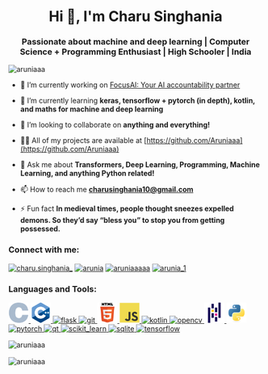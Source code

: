 <h1 align="center">Hi 👋, I'm Charu Singhania</h1>
<h3 align="center">Passionate about machine and deep learning | Computer Science + Programming Enthusiast | High Schooler | India</h3>

<p align="left"> <img src="https://komarev.com/ghpvc/?username=aruniaaa&label=Profile%20views&color=0e75b6&style=flat" alt="aruniaaa" /> </p>

- 🔭 I’m currently working on [FocusAI: Your AI accountability partner](https://github.com/Aruniaaa/FocusAI)

- 🌱 I’m currently learning **keras, tensorflow + pytorch (in depth), kotlin, and maths for machine and deep learning**

- 👯 I’m looking to collaborate on **anything and everything!**

- 👨‍💻 All of my projects are available at [https://github.com/Aruniaaa](https://github.com/Aruniaaa)

- 💬 Ask me about **Transformers, Deep Learning, Programming, Machine Learning, and anything Python related!**

- 📫 How to reach me **charusinghania10@gmail.com**

- ⚡ Fun fact **In medieval times, people thought sneezes expelled demons. So they’d say “bless you” to stop you from getting possessed.**

<h3 align="left">Connect with me:</h3>
<p align="left">
<a href="https://instagram.com/charu.singhania_" target="blank"><img align="center" src="https://raw.githubusercontent.com/rahuldkjain/github-profile-readme-generator/master/src/images/icons/Social/instagram.svg" alt="charu.singhania_" height="30" width="40" /></a>
<a href="https://www.codechef.com/users/arunia" target="blank"><img align="center" src="https://cdn.jsdelivr.net/npm/simple-icons@3.1.0/icons/codechef.svg" alt="arunia" height="30" width="40" /></a>
<a href="https://www.leetcode.com/aruniaaaaa" target="blank"><img align="center" src="https://raw.githubusercontent.com/rahuldkjain/github-profile-readme-generator/master/src/images/icons/Social/leet-code.svg" alt="aruniaaaaa" height="30" width="40" /></a>
<a href="https://discord.gg/arunia_1" target="blank"><img align="center" src="https://raw.githubusercontent.com/rahuldkjain/github-profile-readme-generator/master/src/images/icons/Social/discord.svg" alt="arunia_1" height="30" width="40" /></a>
</p>

<h3 align="left">Languages and Tools:</h3>
<p align="left"> <a href="https://www.cprogramming.com/" target="_blank" rel="noreferrer"> <img src="https://raw.githubusercontent.com/devicons/devicon/master/icons/c/c-original.svg" alt="c" width="40" height="40"/> </a> <a href="https://www.w3schools.com/cpp/" target="_blank" rel="noreferrer"> <img src="https://raw.githubusercontent.com/devicons/devicon/master/icons/cplusplus/cplusplus-original.svg" alt="cplusplus" width="40" height="40"/> </a> <a href="https://flask.palletsprojects.com/" target="_blank" rel="noreferrer"> <img src="https://www.vectorlogo.zone/logos/pocoo_flask/pocoo_flask-icon.svg" alt="flask" width="40" height="40"/> </a> <a href="https://git-scm.com/" target="_blank" rel="noreferrer"> <img src="https://www.vectorlogo.zone/logos/git-scm/git-scm-icon.svg" alt="git" width="40" height="40"/> </a> <a href="https://www.w3.org/html/" target="_blank" rel="noreferrer"> <img src="https://raw.githubusercontent.com/devicons/devicon/master/icons/html5/html5-original-wordmark.svg" alt="html5" width="40" height="40"/> </a> <a href="https://developer.mozilla.org/en-US/docs/Web/JavaScript" target="_blank" rel="noreferrer"> <img src="https://raw.githubusercontent.com/devicons/devicon/master/icons/javascript/javascript-original.svg" alt="javascript" width="40" height="40"/> </a> <a href="https://kotlinlang.org" target="_blank" rel="noreferrer"> <img src="https://www.vectorlogo.zone/logos/kotlinlang/kotlinlang-icon.svg" alt="kotlin" width="40" height="40"/> </a> <a href="https://opencv.org/" target="_blank" rel="noreferrer"> <img src="https://www.vectorlogo.zone/logos/opencv/opencv-icon.svg" alt="opencv" width="40" height="40"/> </a> <a href="https://pandas.pydata.org/" target="_blank" rel="noreferrer"> <img src="https://raw.githubusercontent.com/devicons/devicon/2ae2a900d2f041da66e950e4d48052658d850630/icons/pandas/pandas-original.svg" alt="pandas" width="40" height="40"/> </a> <a href="https://www.python.org" target="_blank" rel="noreferrer"> <img src="https://raw.githubusercontent.com/devicons/devicon/master/icons/python/python-original.svg" alt="python" width="40" height="40"/> </a> <a href="https://pytorch.org/" target="_blank" rel="noreferrer"> <img src="https://www.vectorlogo.zone/logos/pytorch/pytorch-icon.svg" alt="pytorch" width="40" height="40"/> </a> <a href="https://www.qt.io/" target="_blank" rel="noreferrer"> <img src="https://upload.wikimedia.org/wikipedia/commons/0/0b/Qt_logo_2016.svg" alt="qt" width="40" height="40"/> </a> <a href="https://scikit-learn.org/" target="_blank" rel="noreferrer"> <img src="https://upload.wikimedia.org/wikipedia/commons/0/05/Scikit_learn_logo_small.svg" alt="scikit_learn" width="40" height="40"/> </a> <a href="https://www.sqlite.org/" target="_blank" rel="noreferrer"> <img src="https://www.vectorlogo.zone/logos/sqlite/sqlite-icon.svg" alt="sqlite" width="40" height="40"/> </a> <a href="https://www.tensorflow.org" target="_blank" rel="noreferrer"> <img src="https://www.vectorlogo.zone/logos/tensorflow/tensorflow-icon.svg" alt="tensorflow" width="40" height="40"/> </a> </p>

<p><img align="center" src="https://github-readme-stats.vercel.app/api/top-langs?username=aruniaaa&show_icons=true&locale=en&layout=compact" alt="aruniaaa" /></p>

<p><img align="center" src="https://github-readme-streak-stats.herokuapp.com/?user=aruniaaa&" alt="aruniaaa" /></p>

